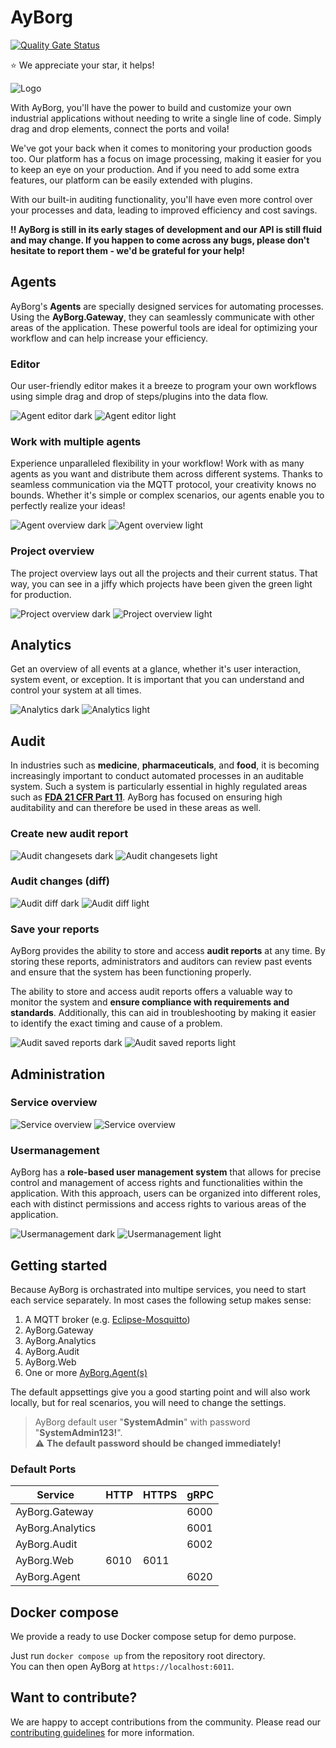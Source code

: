 # AyBorg

[![Quality Gate Status](https://sonarcloud.io/api/project_badges/measure?project=Source-Alchemists_AyBorg&metric=alert_status)](https://sonarcloud.io/summary/new_code?id=Source-Alchemists_AyBorg)

:star:  We appreciate your star, it helps!

![Logo](docs/img/logo.svg)

With AyBorg, you'll have the power to build and customize your own industrial applications without needing to write a single line of code. Simply drag and drop elements, connect the ports and voila!

We've got your back when it comes to monitoring your production goods too. Our platform has a focus on image processing, making it easier for you to keep an eye on your production. And if you need to add some extra features, our platform can be easily extended with plugins.

With our built-in auditing functionality, you'll have even more control over your processes and data, leading to improved efficiency and cost savings.

**:bangbang: AyBorg is still in its early stages of development and our API is still fluid and may change. If you happen to come across any bugs, please don't hesitate to report them - we'd be grateful for your help!**

## Agents

AyBorg's **Agents** are specially designed services for automating processes. Using the **AyBorg.Gateway**, they can seamlessly communicate with other areas of the application. These powerful tools are ideal for optimizing your workflow and can help increase your efficiency.

### Editor

Our user-friendly editor makes it a breeze to program your own workflows using simple drag and drop of steps/plugins into the data flow.

![Agent editor dark](docs/img/agent-editor.png)
![Agent editor light](docs/img/agent-editor-alt.png)

### Work with multiple agents

Experience unparalleled flexibility in your workflow! Work with as many agents as you want and distribute them across different systems. Thanks to seamless communication via the MQTT protocol, your creativity knows no bounds. Whether it's simple or complex scenarios, our agents enable you to perfectly realize your ideas!

![Agent overview dark](docs/img/agent-overview.png)
![Agent overview light](docs/img/agent-overview-alt.png)

### Project overview

The project overview lays out all the projects and their current status. That way, you can see in a jiffy which projects have been given the green light for production.

![Project overview dark](docs/img/agent-projects.png)
![Project overview light](docs/img/agent-projects-alt.png)

## Analytics

Get an overview of all events at a glance, whether it's user interaction, system event, or exception. It is important that you can understand and control your system at all times.

![Analytics dark](docs/img/analytics.png)
![Analytics light](docs/img/analytics-alt.png)

## Audit

In industries such as **medicine**, **pharmaceuticals**, and **food**, it is becoming increasingly important to conduct automated processes in an auditable system. Such a system is particularly essential in highly regulated areas such as **[FDA 21 CFR Part 11](https://www.accessdata.fda.gov/scripts/cdrh/cfdocs/cfcfr/cfrsearch.cfm)**. AyBorg has focused on ensuring high auditability and can therefore be used in these areas as well.

### Create new audit report

![Audit changesets dark](docs/img/audit-changesets.png)
![Audit changesets light](docs/img/audit-changesets-alt.png)

### Audit changes (diff)

![Audit diff dark](docs/img/audit-diff.png)
![Audit diff light](docs/img/audit-diff-alt.png)

### Save your reports

AyBorg provides the ability to store and access **audit reports** at any time. By storing these reports, administrators and auditors can review past events and ensure that the system has been functioning properly.

The ability to store and access audit reports offers a valuable way to monitor the system and **ensure compliance with requirements and standards**. Additionally, this can aid in troubleshooting by making it easier to identify the exact timing and cause of a problem.

![Audit saved reports dark](docs/img/audit-saved-reports.png)
![Audit saved reports light](docs/img/audit-saved-reports-alt.png)

## Administration

### Service overview

![Service overview](docs/img/admin-service-overview.png)
![Service overview](docs/img/admin-service-overview-alt.png)

### Usermanagement

AyBorg has a **role-based user management system** that allows for precise control and management of access rights and functionalities within the application. With this approach, users can be organized into different roles, each with distinct permissions and access rights to various areas of the application.

![Usermanagement dark](docs/img/admin-usermanagement.png)
![Usermanagement light](docs/img/admin-usermanagement-alt.png)

## Getting started

Because AyBorg is orchastrated into multipe services, you need to start each service separately.
In most cases the following setup makes sense:

1. A MQTT broker (e.g. [Eclipse-Mosquitto](https://mosquitto.org))
2. AyBorg.Gateway
3. AyBorg.Analytics
4. AyBorg.Audit
5. AyBorg.Web
6. One or more [AyBorg.Agent(s)](docs/agent/agent.md)

The default appsettings give you a good starting point and will also work locally, but for real scenarios, you will need to change the settings.

> AyBorg default user "**SystemAdmin**" with password "**SystemAdmin123!**". \
> :warning: **The default password should be changed immediately!**

### Default Ports

| Service          | HTTP | HTTPS | gRPC |
| ---------------- | ---- | ----- | ---- |
| AyBorg.Gateway   |      |       | 6000 |
| AyBorg.Analytics |      |       | 6001 |
| AyBorg.Audit     |      |       | 6002 |
| AyBorg.Web       | 6010 | 6011  |      |
| AyBorg.Agent     |      |       | 6020 |

## Docker compose

We provide a ready to use Docker compose setup for demo purpose.

Just run `docker compose up` from the repository root directory. \
You can then open AyBorg at `https://localhost:6011`.

## Want to contribute?

We are happy to accept contributions from the community. Please read our [contributing guidelines](CONTRIBUTING.md) for more information.
